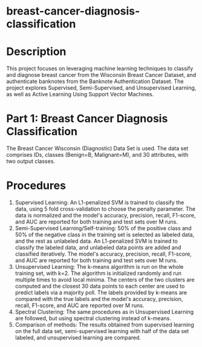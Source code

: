 # breast-cancer-diagnosis-classification

# Description
This project focuses on leveraging machine learning techniques to classify and diagnose breast cancer from the Wisconsin Breast Cancer Dataset, and authenticate banknotes from the Banknote Authentication Dataset. The project explores Supervised, Semi-Supervised, and Unsupervised Learning, as well as Active Learning Using Support Vector Machines.

# Part 1: Breast Cancer Diagnosis Classification
The Breast Cancer Wisconsin (Diagnostic) Data Set is used. The data set comprises IDs, classes (Benign=B, Malignant=M), and 30 attributes, with two output classes.

# Procedures
1. Supervised Learning: An L1-penalized SVM is trained to classify the data, using 5 fold cross-validation to choose the penalty parameter. The data is normalized and the model's accuracy, precision, recall, F1-score, and AUC are reported for both training and test sets over M runs.
2. Semi-Supervised Learning/Self-training: 50% of the positive class and 50% of the negative class in the training set is selected as labeled data, and the rest as unlabeled data. An L1-penalized SVM is trained to classify the labeled data, and unlabeled data points are added and classified iteratively. The model's accuracy, precision, recall, F1-score, and AUC are reported for both training and test sets over M runs.
3. Unsupervised Learning: The k-means algorithm is run on the whole training set, with k=2. The algorithm is initialized randomly and run multiple times to avoid local minima. The centers of the two clusters are computed and the closest 30 data points to each center are used to predict labels via a majority poll. The labels provided by k-means are compared with the true labels and the model's accuracy, precision, recall, F1-score, and AUC are reported over M runs.
4. Spectral Clustering: The same procedures as in Unsupervised Learning are followed, but using spectral clustering instead of k-means.
5. Comparison of methods: The results obtained from supervised learning on the full data set, semi-supervised learning with half of the data set labeled, and unsupervised learning are compared.
